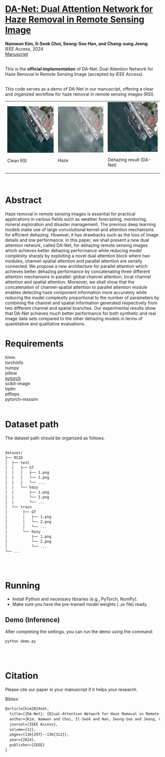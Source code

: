 # [DA-Net: Dual Attention Network for Haze Removal in Remote Sensing Image](https://ieeexplore.ieee.org/abstract/document/10679105)
**Namwon Kim, Il-Seok Choi, Seong-Soo Han, and Chang-sung Jeong**
<br/>
IEEE Access, 2024
<br/>
[Manuscript](https://ieeexplore.ieee.org/abstract/document/10679105)

<br/> This is the **official implementation** of DA-Net: Dual Attention Network for Haze Removal in Remote Sensing Image (accepted by IEEE Access). <br/>


<br/> This code serves as a demo of DA-Net in our manuscript, offering a clear and organized workflow for haze removal in remote sensing images (RSI). <br/>

<table>
  <tr>
    <td><img src="img/clean.png" alt="Clean RSI"">
    <p>Clean RSI</p>
    </td>
    <td><img src="img/haze.png" alt="Haze">
    <p>Haze</p>
    </td>
    <td><img src="img/da-net.png" alt="Dehazing result (DA-Net)">
    <p>Dehazing result (DA-Net)</p>
    </td>
  </tr>
</table>
<br/>

# Abstract
Haze removal in remote sensing images is essential for practical applications in various fields such as weather forecasting, monitoring, mineral exploration and disaster management. The previous deep learning models make use of large convolutional kernel and attention mechanisms for efficient dehazing. However, it has drawbacks such as the loss of image details and low performance. In this paper, we shall present a new dual attention network, called DA-Net, for dehazing remote sensing images which achieves better dehazing performance while reducing model complexity sharply by exploiting a novel dual attention block where two modules, channel-spatial attention and parallel attention are serially connected. We propose a new architecture for parallel attention which achieves better dehazing performance by concatenating three different attention mechanisms in parallel: global channel attention, local channel attention and spatial attention. Moreover, we shall show that the concatenation of channel-spatial attention to parallel attention module enables detecting haze component information more accurately while reducing the model complexity proportional to the number of parameters by combining the channel and spatial information generated respectively from two different channel and spatial branches. Our experimental results show that DA-Net achieves much better performance for both synthetic and real image data sets compared to the other dehazing models in terms of quantitative and qualitative evaluations.
<br/>

# Requirements
timm <br/>
torchinfo <br/>
numpy <br/>
pillow <br/>
[pytorch](https://pytorch.org/get-started/locally/) <br/>
scikit-image <br/>
tqdm <br/>
ptflops <br/>
pytorch-msssim <br/><br/>



# Dataset path
The dataset path should be organized as follows.
<br/><br/>
```
dataset/
├── RSID
│  ├── test
│  |   ├── GT
│  |   │   ├── 1.png
│  |   │   └── 2.png
│  |   │   └── ...
│  |   └── hazy
│  |       ├── 1.png
│  |       └── 2.png
│  |       └── ...
│  └── train
│       ├── GT
│       │   ├── 1.png
│       │   └── 2.png
│       │   └── ...
│       └── hazy
│           ├── 1.png
│           └── 2.png
│           └── ...
└── ...
```
<br/><br/>


# Running
- Install Python and necessary libraries (e.g., PyTorch, NumPy).<br/>
- Make sure you have the pre-trained model weights (`.pk` file) ready.<br/>

## Demo (Inference)

After completing the settings, you can run the demo using the command:

```bash
python demo.py
```

<br/><br/>

# Citation

Please cite our paper in your manuscript if it helps your research.

Bibtex:

```latex
@article{kim2024net,
  title={{DA-Net}: {D}ual-Attention Network for Haze Removal in Remote Sensing Image},
  author={Kim, Namwon and Choi, Il-Seok and Han, Seong-Soo and Jeong, Chang-Sung},
  journal={IEEE Access},
  volume={12},
  pages={136{297}--136{312}},
  year={2024},
  publisher={IEEE}
}
```

